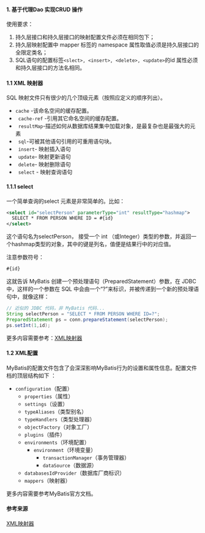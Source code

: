 #### 1. 基于代理Dao 实现CRUD 操作

使用要求：

1. 持久层接口和持久层接口的映射配置文件必须在相同包下；
2. 持久层映射配置中 mapper 标签的 namespace 属性取值必须是持久层接口的全限定类名；
3. SQL语句的配置标签```<slect>, <insert>, <delete>, <update>```的id 属性必须和持久层接口的方法名相同。

#### 1.1 XML 映射器

SQL 映射文件只有很少的几个顶级元素（按照应定义的顺序列出）。

* ```cache``` -该命名空间的缓存配置。
* ``` cache-ref``` -引用其它命名空间的缓存配置。
* ``` resultMap```-描述如何从数据库结果集中加载对象，是最复杂也是最强大的元素
* ``` sql```-可被其他语句引用的可重用语句块。
* ``` insert```- 映射插入语句
* ``` update```- 映射更新语句
* ``` delete```- 映射删除语句
* ``` select``` - 映射查询语句

#### 1.1.1 select 

一个简单查询的select 元素是非常简单的。比如：

```xml
<select id="selectPerson" parameterType="int" resultType="hashmap">
  SELECT * FROM PERSON WHERE ID = #{id}
</select>
```

这个语句名为selectPerson， 接受一个 int （或Integer）类型的参数，并返回一个hashmap类型的对象，其中的键是列名，值便是结果行中的对应值。

注意参数符号：

```xml
#{id}
```

这就告诉 MyBatis 创建一个预处理语句（PreparedStatement）参数，在 JDBC          中，这样的一个参数在 SQL 中会由一个“?”来标识，并被传递到一个新的预处理语句中，就像这样：

```java
// 近似的 JDBC 代码，非 MyBatis 代码...
String selectPerson = "SELECT * FROM PERSON WHERE ID=?";
PreparedStatement ps = conn.prepareStatement(selectPerson);
ps.setInt(1,id);
```

更多内容需要参考：[XML映射器](https://mybatis.org/mybatis-3/zh/sqlmap-xml.html#Result_Maps)

#### 1.2 XML配置

MyBatis的配置文件包含了会深深影响MyBatis行为的设置和属性信息。配置文件档的顶层结构如下 ：

* ```configuration```（配置）
  * ```properties```（属性）
  * ```settings```（设置）
  * ```typeAliases```（类型别名）
  * ```typeHandlers```（类型处理器）
  * ```objectFactory```（对象工厂）
  * ```plugins```（插件）
  * ```environments```（环境配置）
    * ```environment```（环境变量）
      * ```transactionManager```（事务管理器）
      * ```dataSource```（数据源）
  * ```databasesIdProvider```（数据库厂商标识）
  * ```mappers```（映射器）

更多内容需要参考MyBatis官方文档。

#### 参考来源

[XML映射器](https://mybatis.org/mybatis-3/zh/sqlmap-xml.html#Result_Maps)